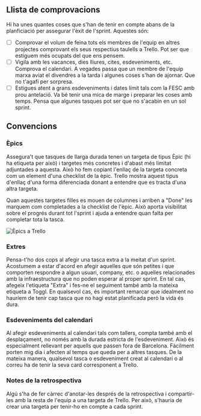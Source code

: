 ## Llista de comprovacions

Hi ha unes quantes coses que s'han de tenir en compte abans de la planficiació per assegurar l'èxit de l'sprint. Aquestes són:

- [ ] Comprovar el volum de feina tots els membres de l'equip en altres projectes comprovant els seus respectius taulells a Trello. Pot ser que estiguem més ocupats del que ens pensem.
- [ ] Vigila amb les vacances, dies lliures, cites, esdeveniments, etc. Comprova el calendari. A vegades passa que un membre de l'equip marxa aviat el divendres a la tarda i algunes coses s'han de ajornar. Que no t'agafi per sorpresa.
- [ ] Estigues atent a grans esdeveniments i dates límit tals com la FESC amb prou antelació. Va bé tenir una mica de marge i preparar les coses amb temps. Pensa que algunes tasques pot ser que no s'acabin en un sol sprint.

## Convencions

### Èpics

Assegura't que tasques de llarga durada tenen un targeta de tipus Èpic (hi ha etiqueta per això) i targetes més concretes i d'abast més limitat adjuntades a aquesta. Això ho fem copiant l'enllaç de la targeta concreta com un element d'una checklist de la èpic. Trello mostra aquest tipus d'enllaç d'una forma diferenciada donant a entendre que es tracta d'una altra targeta.

Quan aquestes targetes filles es mouen de columnes i arriben a "Done" les marquem com completades a la checklist de l'èpic. Això aporta visibilitat sobre el progrés durant tot l'sprint i ajuda a entendre quan falta per completar tota la tasca.

![Èpics a Trello](https://github.com/coopdevs/handbook/wiki/katuma/img/epics.png)

### Extres

Pensa-t'ho dos cops al afegir una tasca extra a la meitat d'un sprint. Acostumem a estar d'acord en afegir aquelles que són petites i que comporten respondre a algun usuari, company, etc. o aquelles relacionades amb la infraestructura que no poden esperar al proper sprint. En tal cas, afegeix l'etiqueta "Extra" i fes-ne el seguiment també amb la mateixa etiqueta a Toggl. En qualsevol cas, és important remarcar que idealment no hauríem de tenir cap tasca que no hagi estat planificada però la vida és dura.

### Esdeveniments del calendari

Al afegir esdeveniments al calendari tals com tallers, compta també amb el desplaçament, no només amb la durada estricta de l'esdeveniment. Això és especialment rellevant per aquells que passen fora de Barcelona. Fàcilment porten mig dia i afecten al temps que queda per a altres tasques.
De la mateixa manera, qualsevol tasca o esdeveniment creat al calendari o al correu ha de tenir la seva card corresponent a Trello.

### Notes de la retrospectiva

Algú s'ha de fer càrrec d'anotar-les després de la retrospectiva i compartir-les amb la resta de l'equip a una targeta de Trello. Per això, s'hauria de crear una targeta per tenir-ho en compte a cada sprint.
